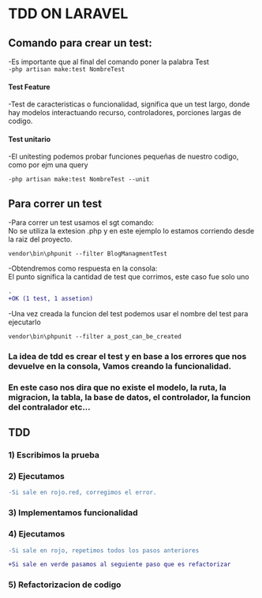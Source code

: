 # TDD ON LARAVEL

## Comando para crear un test:

-Es importante que al final del comando poner la palabra Test  
`-php artisan make:test NombreTest`

#### Test Feature

-Test de caracteristicas o funcionalidad, significa que un test largo, donde hay modelos interactuando
recurso, controladores, porciones largas de codigo.

#### Test unitario

-El unitesting podemos probar funciones pequeñas de nuestro codigo, como por ejm una query

`-php artisan make:test NombreTest --unit`

## Para correr un test

-Para correr un test usamos el sgt comando:  
No se utiliza la extesion .php y en este ejemplo lo estamos corriendo desde la raiz del proyecto.

`vendor\bin\phpunit --filter BlogManagmentTest`

-Obtendremos como respuesta en la consola:  
El punto significa la cantidad de test que corrimos, este caso fue solo uno

```diff
.  
+OK (1 test, 1 assetion)
```

-Una vez creada la funcion del test podemos usar el nombre del test para ejecutarlo

`vendor\bin\phpunit --filter a_post_can_be_created`

### La idea de tdd es crear el test y en base a los errores que nos devuelve en la consola, Vamos creando la funcionalidad.

### En este caso nos dira que no existe el modelo, la ruta, la migracion, la tabla, la base de datos, el controlador, la funcion del contralador etc...

## TDD

### 1) Escribimos la prueba

### 2) Ejecutamos

```diff
-Si sale en rojo.red, corregimos el error.
```

### 3) Implementamos funcionalidad

### 4) Ejecutamos

```diff
-Si sale en rojo, repetimos todos los pasos anteriores

+Si sale en verde pasamos al seguiente paso que es refactorizar
```

### 5) Refactorizacion de codigo
